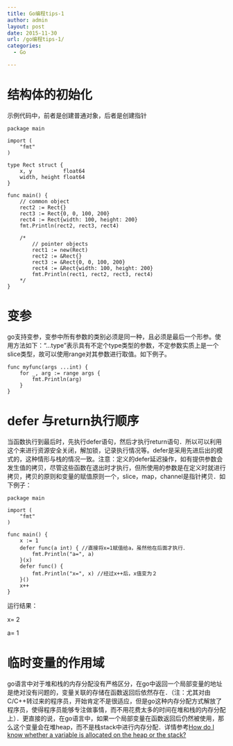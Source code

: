 ```yaml
---
title: Go编程tips-1
author: admin
layout: post
date: 2015-11-30
url: /go编程tips-1/
categories:
  - Go

---
```

# 结构体的初始化

示例代码中，前者是创建普通对象，后者是创建指针

    package main
    
    import (
        "fmt"
    )
    
    type Rect struct {
        x, y          float64
        width, height float64
    }
    
    func main() {
        // common object
        rect2 := Rect{}
        rect3 := Rect{0, 0, 100, 200}
        rect4 := Rect{width: 100, height: 200}
        fmt.Println(rect2, rect3, rect4)
    
        /*
            // pointer objects
            rect1 := new(Rect)
            rect2 := &Rect{}
            rect3 := &Rect{0, 0, 100, 200}
            rect4 := &Rect{width: 100, height: 200}
            fmt.Println(rect1, rect2, rect3, rect4)
        */
    }
    

# 变参

go支持变参，变参中所有参数的类别必须是同一种，且必须是最后一个形参。使用方法如下：“…type”表示具有不定个type类型的参数，不定参数实质上是一个slice类型，故可以使用range对其参数进行取值。如下例子。

    func myfunc(args ...int) {
        for _, arg := range args {
            fmt.Println(arg)
        }
    }
    

# defer 与return执行顺序

当函数执行到最后时，先执行defer语句，然后才执行return语句．所以可以利用这个来进行资源安全关闭，解加锁，记录执行情况等。defer是采用先进后出的模式的，这种情形与栈的情况一致。注意：定义的defer延迟操作，如有提供参数会发生值的拷贝，尽管这些函数在退出时才执行，但所使用的参数是在定义时就进行拷贝，拷贝的原则和变量的赋值原则一个，slice，map，channel是指针拷贝．如下例子：

    package main
    
    import (
        "fmt"
    )
    
    func main() {
        x := 1
        defer func(a int) { //直接将x=1赋值给a，虽然他在后面才执行．
            fmt.Println("a=", a)
        }(x)
        defer func() {
            fmt.Println("x=", x) //经过x++后，x值变为２
        }()
        x++
    }
    

运行结果：
      
x= 2
      
a= 1

# 临时变量的作用域

go语言中对于堆和栈的内存分配没有严格区分，在go中返回一个局部变量的地址是绝对没有问题的，变量关联的存储在函数返回后依然存在．（注：尤其对由C/C++转过来的程序员，开始肯定不是很适应，但是go这种内存分配方式解放了程序员，使得程序员能够专注做事情，而不用花费太多的时间在堆和栈的内存分配上）．更直接的说，在go语言中，如果一个局部变量在函数返回后仍然被使用，那么这个变量会在堆heap，而不是栈stack中进行内存分配．详情参考[How do I know whether a variable is allocated on the heap or the stack?][1]

 [1]: http://docs.studygolang.com/doc/faq#stack_or_heap